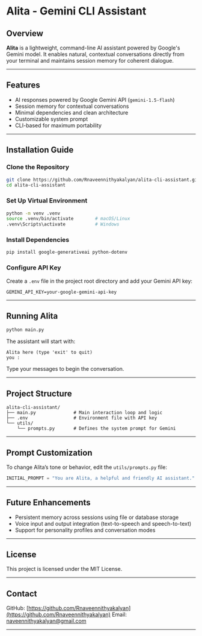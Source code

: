 # Alita - Gemini CLI Assistant

## Overview

**Alita** is a lightweight, command-line AI assistant powered by Google's Gemini model.
It enables natural, contextual conversations directly from your terminal and maintains session memory for coherent dialogue.

---

## Features

* AI responses powered by Google Gemini API (`gemini-1.5-flash`)
* Session memory for contextual conversations
* Minimal dependencies and clean architecture
* Customizable system prompt
* CLI-based for maximum portability

---

## Installation Guide

### Clone the Repository

```bash
git clone https://github.com/Rnaveennithyakalyan/alita-cli-assistant.git
cd alita-cli-assistant
```

### Set Up Virtual Environment

```bash
python -m venv .venv
source .venv/bin/activate        # macOS/Linux
.venv\Scripts\activate           # Windows
```

### Install Dependencies

```bash
pip install google-generativeai python-dotenv
```

### Configure API Key

Create a `.env` file in the project root directory and add your Gemini API key:

```
GEMINI_API_KEY=your-google-gemini-api-key
```

---

## Running Alita

```bash
python main.py
```

The assistant will start with:

```
Alita here (type 'exit' to quit)
you :
```

Type your messages to begin the conversation.

---

## Project Structure

```
alita-cli-assistant/
├── main.py              # Main interaction loop and logic
├── .env                 # Environment file with API key
└── utils/
    └── prompts.py       # Defines the system prompt for Gemini
```

---

## Prompt Customization

To change Alita’s tone or behavior, edit the `utils/prompts.py` file:

```python
INITIAL_PROMPT = "You are Alita, a helpful and friendly AI assistant."
```

---

## Future Enhancements

* Persistent memory across sessions using file or database storage
* Voice input and output integration (text-to-speech and speech-to-text)
* Support for personality profiles and conversation modes

---

## License

This project is licensed under the MIT License.

---

## Contact

GitHub: [https://github.com/Rnaveennithyakalyan](https://github.com/Rnaveennithyakalyan)
Email: [naveennithyakalyan@gmail.com](mailto:naveennithyakalyan@gmail.com)

---
